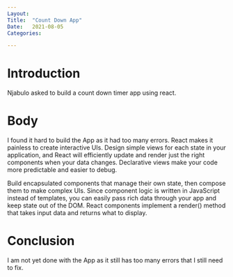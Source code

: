 ```yaml
---
Layout:
Title:	"Count Down App"
Date:	2021-08-05
Categories:

---
```


# Introduction

Njabulo asked to build a count down timer app using react.

# Body

I found it hard to build the App as it had too many errors.
React makes it painless to create interactive UIs. Design simple views for each state in your application, and React will efficiently update and render just the right components when your data changes.
Declarative views make your code more predictable and easier to debug.

Build encapsulated components that manage their own state, then compose them to make complex UIs.
Since component logic is written in JavaScript instead of templates, you can easily pass rich data through your app and keep state out of the DOM.
React components implement a render() method that takes input data and returns what to display. 

# Conclusion

I am not yet done with the App as it still has too many errors that I still need to fix.